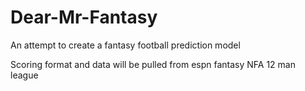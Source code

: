# Dear-Mr-Fantasy
An attempt to create a fantasy football prediction model

Scoring format and data will be pulled from espn fantasy NFA 12 man league
